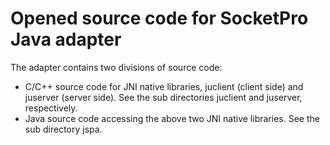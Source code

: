 # Opened source code for SocketPro Java adapter

The adapter contains two divisions of source code:

 - C/C++ source code for JNI native libraries, juclient (client side) and juserver (server side). See the sub directories juclient and juserver, respectively.
 - Java source code accessing the above two JNI native libraries. See the sub directory jspa.
